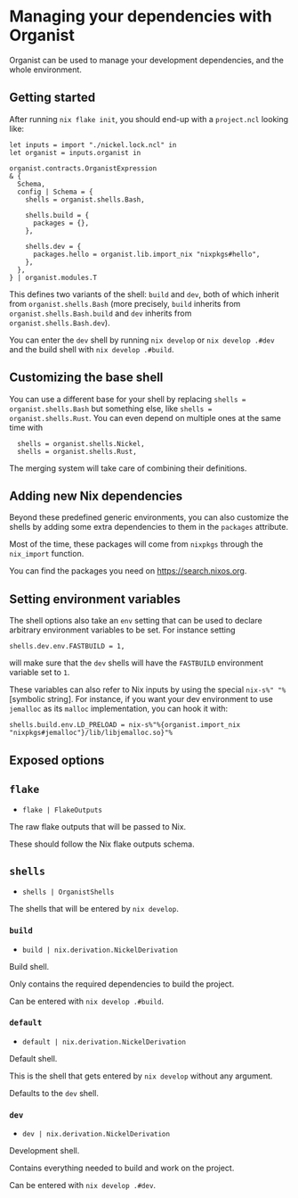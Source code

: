 # Managing your dependencies with Organist

Organist can be used to manage your development dependencies, and the whole environment.

## Getting started

After running `nix flake init`, you should end-up with a `project.ncl` looking like:

```nickel
let inputs = import "./nickel.lock.ncl" in
let organist = inputs.organist in

organist.contracts.OrganistExpression
& {
  Schema,
  config | Schema = {
    shells = organist.shells.Bash,

    shells.build = {
      packages = {},
    },

    shells.dev = {
      packages.hello = organist.lib.import_nix "nixpkgs#hello",
    },
  },
} | organist.modules.T
```

This defines two variants of the shell: `build` and `dev`, both of which inherit from `organist.shells.Bash` (more precisely, `build` inherits from `organist.shells.Bash.build` and `dev` inherits from `organist.shells.Bash.dev`).

You can enter the `dev` shell by running `nix develop` or `nix develop .#dev` and the build shell with `nix develop .#build`.

## Customizing the base shell

You can use a different base for your shell by replacing `shells = organist.shells.Bash` but something else, like `shells = organist.shells.Rust`.
You can even depend on multiple ones at the same time with

```ncl
  shells = organist.shells.Nickel,
  shells = organist.shells.Rust,
```

The merging system will take care of combining their definitions.

## Adding new Nix dependencies

Beyond these predefined generic environments, you can also customize the shells by adding some extra dependencies to them in the `packages` attribute.

Most of the time, these packages will come from `nixpkgs` through the `nix_import` function.

You can find the packages you need on https://search.nixos.org.

## Setting environment variables

The shell options also take an `env` setting that can be used to declare arbitrary environment variables to be set. For instance setting

```nickel
shells.dev.env.FASTBUILD = 1,
```

will make sure that the `dev` shells will have the `FASTBUILD` environment variable set to `1`.

These variables can also refer to Nix inputs by using the special `nix-s%" "%` [symbolic string].
For instance, if you want your dev environment to use `jemalloc` as its `malloc` implementation, you can hook it with:

```nickel
shells.build.env.LD_PRELOAD = nix-s%"%{organist.import_nix "nixpkgs#jemalloc"}/lib/libjemalloc.so}"%
```

[symbolic strings]: https://nickel-lang.org/user-manual/syntax#symbolic-strings

## Exposed options

## `flake`

- `flake | FlakeOutputs`

The raw flake outputs that will be passed to Nix.

These should follow the Nix flake outputs schema.

## `shells`

- `shells | OrganistShells`

The shells that will be entered by `nix develop`.

### `build`

- `build | nix.derivation.NickelDerivation`

Build shell.

Only contains the required dependencies to build the project.

Can be entered with `nix develop .#build`.

### `default`

- `default | nix.derivation.NickelDerivation`

Default shell.

This is the shell that gets entered by `nix develop` without any argument.

Defaults to the `dev` shell.

### `dev`

- `dev | nix.derivation.NickelDerivation`

Development shell.

Contains everything needed to build and work on the project.

Can be entered with `nix develop .#dev`.
